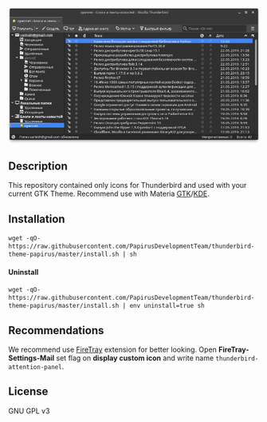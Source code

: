 <p align="center">
  <img src="https://raw.githubusercontent.com/PapirusDevelopmentTeam/thunderbird-theme-papirus/master/preview.png" alt="Preview Papirus Dark"/>
</p>

## Description

This repository contained only icons for Thunderbird and used with your current GTK Theme.
Recommend use with Materia [GTK](https://github.com/nana-4/materia-theme)/[KDE](https://github.com/PapirusDevelopmentTeam/materia-kde).

## Installation

```
wget -qO- https://raw.githubusercontent.com/PapirusDevelopmentTeam/thunderbird-theme-papirus/master/install.sh | sh
```

#### Uninstall

```
wget -qO- https://raw.githubusercontent.com/PapirusDevelopmentTeam/thunderbird-theme-papirus/master/install.sh | env uninstall=true sh
```

## Recommendations

We recommend use [FireTray](https://github.com/Ximi1970/FireTray) extension for better looking. Open **FireTray-Settings-Mail** set flag on **display custom icon** and write name `thunderbird-attention-panel`.


## License

GNU GPL v3
